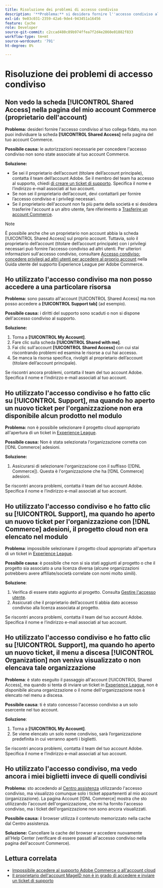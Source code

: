 ```yaml
---
title: Risoluzione dei problemi di accesso condiviso
description: '**Problema:** si desidera fornire l''accesso condiviso al proprio collega attendibile, ma non è possibile individuare la scheda **Accesso condiviso** nella pagina dell''account Commerce.'
exl-id: 9e03c031-2359-42a6-9de4-943451a16456
feature: Cache
role: Developer
source-git-commit: c2ccad480c89b974ffea7f2d4e2860e01882f833
workflow-type: tm+mt
source-wordcount: '791'
ht-degree: 0%

---
```


# Risoluzione dei problemi di accesso condiviso

## Non vedo la scheda [!UICONTROL Shared Access] nella pagina del mio account Commerce (proprietario dell&#39;account)

**Problema:** desideri fornire l&#39;accesso condiviso al tuo collega fidato, ma non puoi individuare la scheda **[!UICONTROL Shared Access]** nella pagina del tuo account Commerce.

**Possibile causa:** le autorizzazioni necessarie per concedere l&#39;accesso condiviso non sono state associate al tuo account Commerce.

**Soluzione:**

* Se sei il proprietario dell’account (titolare dell’account principale), contatta il team dell’account Adobe. Se il membro del team ha accesso al supporto, chiedi [di creare un ticket di supporto](https://experienceleague.adobe.com/en/docs/commerce-knowledge-base/kb/help-center-guide/magento-help-center-user-guide#merchant-not-displayed). Specifica il nome e l’indirizzo e-mail associati al tuo account.
* Se non sei il proprietario dell’account, devi contattarli per fornire l’accesso condiviso e i privilegi necessari.
* Se il proprietario dell&#39;account non fa più parte della società e si desidera trasferire l&#39;account a un altro utente, fare riferimento a [Trasferire un account Commerce](https://experienceleague.adobe.com/en/docs/commerce-admin/start/commerce-account/commerce-account-transfer).

>[!NOTE]
>
>È possibile anche che un proprietario non account abbia la scheda [!UICONTROL Shared Access] sul proprio account. Tuttavia, solo il proprietario dell’account (titolare dell’account principale) con i privilegi necessari può fornire l’accesso condiviso ad altri utenti. Per ulteriori informazioni sull&#39;accesso condiviso, consultare [Accesso condiviso: concedere privilegi ad altri utenti per accedere al proprio account](https://experienceleague.adobe.com/en/docs/commerce-knowledge-base/kb/help-center-guide/magento-help-center-user-guide#shared-access) nella Guida utente del supporto Experience League per Adobe Commerce.

## Ho utilizzato l&#39;accesso condiviso ma non posso accedere a una particolare risorsa

**Problema:** sono passato all&#39;account [!UICONTROL Shared Access] ma non posso accedere a **[!UICONTROL Support tab]** (ad esempio).

**Possibile causa:** i diritti del supporto sono scaduti o non si dispone dell&#39;accesso condiviso al supporto.

**Soluzione:**

1. Torna a **[!UICONTROL My Account]**.
1. Fare clic sulla scheda **[!UICONTROL Shared with me]**.
1. Fai clic sull&#39;account **[!UICONTROL Shared Access]** con cui stai riscontrando problemi ed esamina le risorse a cui hai accesso.
1. Se manca la risorsa specifica, rivolgiti al proprietario dell’account (titolare dell’account principale).

Se riscontri ancora problemi, contatta il team del tuo account Adobe. Specifica il nome e l’indirizzo e-mail associati al tuo account.

## Ho utilizzato l&#39;accesso condiviso e ho fatto clic su [!UICONTROL Support], ma quando ho aperto un nuovo ticket per l&#39;organizzazione non era disponibile alcun prodotto nel modulo

**Problema:** non è possibile selezionare il progetto cloud appropriato all&#39;apertura di un ticket in [Experience League](https://experienceleague.adobe.com/home#support).

**Possibile causa:** Non è stata selezionata l&#39;organizzazione corretta con [!DNL Commerce] adesioni.

**Soluzione:**

1. Assicurarsi di selezionare l&#39;organizzazione con il suffisso ([!DNL Commerce]). Questa è l&#39;organizzazione che ha [!DNL Commerce] adesioni.

Se riscontri ancora problemi, contatta il team del tuo account Adobe. Specifica il nome e l’indirizzo e-mail associati al tuo account.

## Ho utilizzato l&#39;accesso condiviso e ho fatto clic su [!UICONTROL Support], ma quando ho aperto un nuovo ticket per l&#39;organizzazione con [!DNL Commerce] adesioni, il progetto cloud non era elencato nel modulo

**Problema**: impossibile selezionare il progetto cloud appropriato all&#39;apertura di un ticket in [Experience League](https://experienceleague.adobe.com/home#support).

**Possibile causa**: è possibile che non si sia stati aggiunti al progetto o che il progetto sia associato a una licenza diversa (alcune organizzazioni potrebbero avere affiliate/società correlate con nomi molto simili).

**Soluzione**:

1. Verifica di essere stato aggiunto al progetto. Consulta [Gestire l&#39;accesso utente](https://experienceleague.adobe.com/en/docs/commerce-cloud-service/user-guide/project/user-access).
1. Assicurati che il proprietario dell’account ti abbia dato accesso condiviso alla licenza associata al progetto.

Se riscontri ancora problemi, contatta il team del tuo account Adobe. Specifica il nome e l’indirizzo e-mail associati al tuo account.

## Ho utilizzato l&#39;accesso condiviso e ho fatto clic su [!UICONTROL Support], ma quando ho aperto un nuovo ticket, il menu a discesa [!UICONTROL Organization] non veniva visualizzato o non elencava tale organizzazione

**Problema**: è stato eseguito il passaggio all&#39;account [!UICONTROL Shared Access], ma quando si tenta di inviare un ticket in [Experience League](https://experienceleague.adobe.com/home#support), non è disponibile alcuna organizzazione o il nome dell&#39;organizzazione non è elencato nel menu a discesa.

**Possibile causa**: ti è stato concesso l&#39;accesso condiviso a un solo esercente nel tuo account.

**Soluzione**:

1. Torna a **[!UICONTROL My Account]**.
1. Se viene elencato un solo nome condiviso, sarà l’organizzazione predefinita in cui verranno aperti i biglietti.

Se riscontri ancora problemi, contatta il team del tuo account Adobe. Specifica il nome e l’indirizzo e-mail associati al tuo account.

## Ho utilizzato l&#39;accesso condiviso, ma vedo ancora i miei biglietti invece di quelli condivisi

**Problema:** sto accedendo al [Centro assistenza](https://support.magento.com/hc/us-en/requests) utilizzando l&#39;accesso condiviso, ma visualizzo comunque solo i ticket appartenenti al mio account (organizzazione). La pagina Account [!DNL Commerce] mostra che sto utilizzando l&#39;account dell&#39;organizzazione, che mi ha fornito l&#39;accesso condiviso, ma i ticket dell&#39;organizzazione non sono ancora visualizzati.

**Possibile causa:** il browser utilizza il contenuto memorizzato nella cache dal Centro assistenza.

**Soluzione:** Cancellare la cache del browser e accedere nuovamente all&#39;Help Center (verificare di essere passati all&#39;accesso condiviso nella pagina dell&#39;account Commerce).

## Lettura correlata

* [Impossibile accedere al supporto Adobe Commerce o all&#39;account cloud](https://experienceleague.adobe.com/en/docs/commerce-knowledge-base/kb/troubleshooting/miscellaneous/unable-to-log-in-to-support-or-cloud-project)
* [Il proprietario dell&#39;account MageID non è in grado di accedere e inviare un ticket di supporto](https://experienceleague.adobe.com/en/docs/experience-cloud-kcs/kbarticles/ka-25231)
